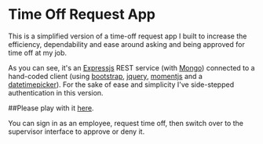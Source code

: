 # Time Off Request App

This is a simplified version of a time-off request app I built to increase the efficiency, dependability and ease around asking and being approved for time off at my job.  

As you can see, it's an [Expressjs] REST service (with [Mongo]) connected to a hand-coded client (using [bootstrap], [jquery], [momentjs] and a [datetimepicker]).  For the sake of ease and simplicity I've side-stepped authentication in this version.  

##Please play with it [here].

You can sign in as an employee, request time off, then switch over to the supervisor interface to approve or deny it.

[Expressjs]:http://expressjs.com/
[Mongo]:https://www.mongodb.com/
[bootstrap]:http://getbootstrap.com/
[jquery]:https://jquery.com/
[momentjs]:http://momentjs.com/
[datetimepicker]:https://eonasdan.github.io/bootstrap-datetimepicker/
[here]:https://time-off-requests.herokuapp.com/